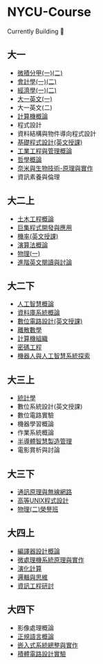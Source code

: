 # NYCU-Course
Currently Building 🔨

## 大一
- [微積分甲(一)(二)][1.5]
- [會計學(一)(二)][1.6]
- [經濟學(一)(二)][1.7]
- [大一英文(一)][1.2]
- 大一英文(二)
- [計算機概論][1.8]
- 程式設計
- 資料結構與物件導向程式設計
- [基礎程式設計(英文授課)][2.1]
- [工業工程與管理概論][1.4]
- [哲學概論][1.1]
- [奈米與生物技術-原理與實作][1.3]
- 資訊素養與倫理


[1.1]:./semester%201/哲學概論.md
[1.2]:./semester%201/大一英文(一).md
[1.3]:./semester%201/奈米與生物技術-原理與實作.md
[1.4]:./semester%201/工業工程與管理概論.md
[1.5]:./semester%201/微積分甲(一)(二).md
[1.6]:./semester%201/會計學(一)(二).md
[1.7]:./semester%201/經濟學(一)(二).md
[1.8]:./semester%201/計算機概論.md

[2.1]:./semester%202/基礎程式設計(英文授課).md
[2.2]:./semester%202/大一英文(二).md
[2.3]:./semester%202/程式設計.md
[2.4]:./semester%202/資訊素養與倫理.md

## 大二上

- [土木工程概論][3.1]
- [巨集程式開發與應用][3.2]
- [機率(英文授課)][3.3]
- [演算法概論][3.4]
- [物理(一)][3.5]
- [進階英文閱讀與討論][3.6]

[3.1]:./semester%203/土木工程概論.md
[3.2]:./semester%203/巨集程式開發與應用.md
[3.3]:./semester%203/機率(英文授課).md
[3.4]:./semester%203/演算法概論.md
[3.5]:./semester%203/物理(一).md
[3.6]:./semester%203/進階英文閱讀與討論.md

## 大二下
- [人工智慧概論][4.1]
- [資料庫系統概論][4.2]
- [數位電路設計(英文授課)][4.3]
- [離散數學][4.4]
- [計算機組織][4.5] 
- [密碼工程][4.6]
- [機器人與人工智慧系統探索][4.7] 

[4.1]:./semester%204/人工智慧概論.md
[4.2]:./semester%204/資料庫系統概論.md
[4.3]:./semester%204/數位電路設計(英文授課).md
[4.4]:./semester%204/離散數學.md
[4.5]:./semester%204/計算機組織.md
[4.6]:./semester%204/密碼工程.md
[4.7]:./semester%204/機器人與人工智慧系統探索.md



## 大三上
- [統計學][5.1]
- 數位系統設計(英文授課)
- 數位電路實驗
- 機器學習概論
- 作業系統概論
- [半導體智慧製造管理][5.6]
- 電影賞析與討論

[5.1]:./semester%205/統計學.md




[5.6]:./semester%205/半導體智慧製造管理.md


## 大三下
- [通訊原理與無線網路][6.1]
- [高等UNIX程式設計][6.2]
- [物理(二)榮譽班][6.3]

[6.1]:./semester%206/%E9%80%9A%E8%A8%8A%E5%8E%9F%E7%90%86%E8%88%87%E7%84%A1%E7%B7%9A%E7%B6%B2%E8%B7%AF.md
[6.2]:./semester%206/%E9%AB%98%E7%AD%89UNIX%E7%A8%8B%E5%BC%8F%E8%A8%AD%E8%A8%88.md
[6.3]:./semester%206/%E7%89%A9%E7%90%86(%E4%BA%8C)%E6%A6%AE%E8%AD%BD%E7%8F%AD.md

## 大四上
- [編譯器設計概論][7.1]
- [微處理機系統原理與實作][7.2]
- [演化計算][7.3]
- [邏輯與思維][7.4]
- [資訊工程研討][7.5]

[7.1]:./semester%207/編譯器設計概論.md
[7.2]:./semester%207/微處理機系統原理與實作.md
[7.3]:./semester%207/演化計算.md
[7.4]:./semester%207/邏輯與思維.md
[7.5]:./semester%207/資訊工程研討.md

## 大四下

- 影像處理概論
- [正規語言概論][8.2]
- [嵌入式系統總整與實作][8.3]
- [積體電路設計實驗][8.4]

[8.2]:./semester%208/%E6%AD%A3%E8%A6%8F%E8%AA%9E%E8%A8%80%E6%A6%82%E8%AB%96.md
[8.3]:./semester%208/%E5%B5%8C%E5%85%A5%E5%BC%8F%E7%B3%BB%E7%B5%B1%E7%B8%BD%E6%95%B4%E8%88%87%E5%AF%A6%E4%BD%9C.md
[8.4]:https://github.com/hankshyu/ICLab_2023/blob/main/README.md

